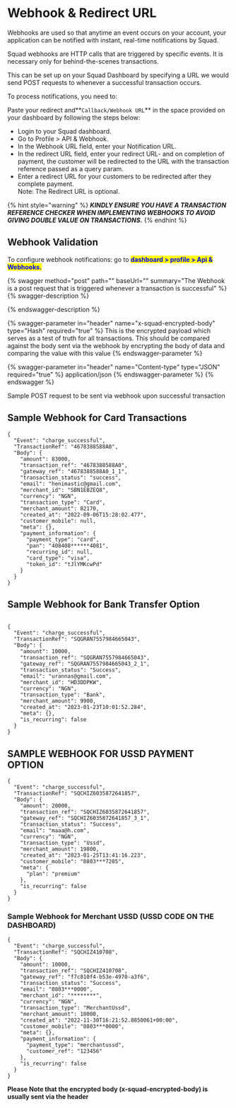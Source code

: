 # Webhook & Redirect URL

Webhooks are used so that anytime an event occurs on your account, your application can be notified with instant, real-time notifications by Squad.

Squad webhooks are HTTP calls that are triggered by specific events. It is necessary only for behind-the-scenes transactions.&#x20;

This can be set up on your Squad Dashboard by specifying a URL we would send POST requests to whenever a successful transaction occurs.&#x20;

To process notifications, you need to:

Paste your redirect and**`Callback/Webhook URL`** in the space provided on your dashboard by following the steps below:

* Login to your Squad dashboard.&#x20;
* Go to Profile > API & Webhook.
* In the Webhook URL field, enter your Notification URL.
* In the redirect URL field, enter your redirect URL- and on completion of payment, the customer will be redirected to the URL with the transaction reference passed as a query param.
* Enter a redirect URL for your customers to be redirected after they complete payment. \
  Note: The Redirect URL is optional.

{% hint style="warning" %}
_**KINDLY ENSURE YOU HAVE A TRANSACTION REFERENCE CHECKER WHEN IMPLEMENTING WEBHOOKS TO AVOID GIVING DOUBLE VALUE ON TRANSACTIONS.**_
{% endhint %}

## Webhook Validation

To configure webhook notifications: go to <mark style="color:blue;">**dashboard > profile > Api & Webhooks.**</mark>

{% swagger method="post" path="" baseUrl="" summary="The Webhook is a post request that is triggered whenever a transaction is successful" %}
{% swagger-description %}

{% endswagger-description %}

{% swagger-parameter in="header" name="x-squad-encrypted-body" type="Hash" required="true" %}
This is the encrypted payload which serves as a test of truth for all transactions. This should be compared against the body sent via the webhook by encrypting the body of data and comparing the value with this value
{% endswagger-parameter %}

{% swagger-parameter in="header" name="Content-type" type="JSON" required="true" %}
application/json
{% endswagger-parameter %}
{% endswagger %}

Sample POST request to be sent via webhook upon successful transaction



## Sample Webhook for Card Transactions

```
{
  "Event": "charge_successful",
  "TransactionRef": "4678388588A0",
  "Body": {
    "amount": 83000,
    "transaction_ref": "4678388588A0",
    "gateway_ref": "4678388588A0_1_1",
    "transaction_status": "success",
    "email": "henimastic@gmail.com",
    "merchant_id": "SBN1EBZEQ8",
    "currency": "NGN",
    "transaction_type": "Card",
    "merchant_amount": 82170,
    "created_at": "2022-09-06T15:28:02.477",
    "customer_mobile": null,
    "meta": {},
    "payment_information": {
      "payment_type": "card",
      "pan": "408408******4081",
      "recurring_id": null,
      "card_type": "visa",
      "token_id": "tJlYMKcwPd"
    }
  }
}
```

## Sample Webhook for Bank Transfer Option

```

{
  "Event": "charge_successful",
  "TransactionRef": "SQGRAN7557984665043",
  "Body": {
    "amount": 10000,
    "transaction_ref": "SQGRAN7557984665043",
    "gateway_ref": "SQGRAN7557984665043_2_1",
    "transaction_status": "Success",
    "email": "urannas@gmail.com",
    "merchant_id": "HD3DDPKW",
    "currency": "NGN",
    "transaction_type": "Bank",
    "merchant_amount": 9900,
    "created_at": "2023-01-23T10:01:52.284",
    "meta": {},
    "is_recurring": false
  }
}
```

## SAMPLE WEBHOOK FOR USSD PAYMENT OPTION

```
{
  "Event": "charge_successful",
  "TransactionRef": "SQCHIZ6035872641857",
  "Body": {
    "amount": 20000,
    "transaction_ref": "SQCHIZ6035872641857",
    "gateway_ref": "SQCHIZ6035872641857_3_1",
    "transaction_status": "Success",
    "email": "maaa@h.com",
    "currency": "NGN",
    "transaction_type": "Ussd",
    "merchant_amount": 19800,
    "created_at": "2023-01-25T13:41:16.223",
    "customer_mobile": "0803***7205",
    "meta": {
      "plan": "premium"
    },
    "is_recurring": false
  }
}
```



### Sample Webhook for Merchant USSD (USSD CODE ON THE DASHBOARD)

```
{
  "Event": "charge_successful",
  "TransactionRef": "SQCHIZ410708",
  "Body": {
    "amount": 10000,
    "transaction_ref": "SQCHIZ410708",
    "gateway_ref": "f7c810f4-b53e-4970-a3f6",
    "transaction_status": "Success",
    "email": "0803***0000",
    "merchant_id": "********",
    "currency": "NGN",
    "transaction_type": "MerchantUssd",
    "merchant_amount": 10000,
    "created_at": "2022-11-30T16:21:52.8850061+00:00",
    "customer_mobile": "0803***0000",
    "meta": {},
    "payment_information": {
      "payment_type": "merchantussd",
      "customer_ref": "123456"
    },
    "is_recurring": false
  }
}
```

**Please Note that the encrypted body (x-squad-encrypted-body) is usually sent via the header**
